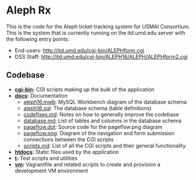 Aleph Rx
========

This is the code for the Aleph ticket tracking system for USMAI Consortium. This
is the system that is currently running on the itd.umd.edu server with the
following entry points:

- End-users: http://itd.umd.edu/cgi-bin/ALEPHform.cgi
- DSS Staff: http://itd.umd.edu/cgi-bin/ALEPH16/ALEPH/ALEPHform2.cgi

Codebase
--------

- **[cgi-bin](cgi-bin):** CGI scripts making up the bulk of the application
- **[docs](docs):** Documentation
    - [aleph16.mwb](docs/aleph16.mwb): MySQL Workbench diagram of the database
      schema
    - [aleph16.sql](docs/aleph16.sql): The database schema (table definitions)
    - [codefixes.md](docs/codefixes.md): Notes on how to generally improve the
      codebase
    - [database.md](docs/database.md): List of tables and columns in the
      database schema
    - [pageflow.dot](docs/pageflow.dot): Source code for the pageflow.png
      diagram
    - [pageflow.png](docs/pageflow.png): Diagram of the navigation and form
      submission connections between the CGI scripts
    - [scripts.md](docs/scripts.md): List of all the CGI scripts and their
      general functionality
- **[htdocs](htdocs):** Static files used by the application
- **[t](t):** Test scripts and utilities
- **[vm](vm):** Vagrantfile and related scripts to create and provision a development
  VM environment
